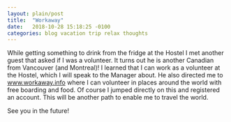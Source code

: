 ```yaml
---
layout: plain/post
title:  "Workaway"
date:   2018-10-28 15:18:25 -0100
categories: blog vacation trip relax thoughts
---
```


While getting something to drink from the fridge at the Hostel I met another guest that asked if I was a volunteer. It turns out he is another Canadian from Vancouver (and Montreal)! I learned that I can work as a volunteer at the Hostel, which I will speak to the Manager about. He also directed me to www.workaway.info where I can volunteer in places around the world with free boarding and food. Of course I jumped directly on this and registered an account. This will be another path to enable me to travel the world.

See you in the future!